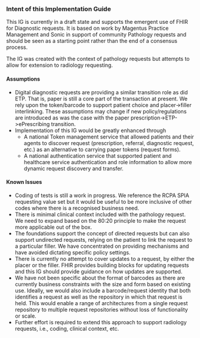 ### Intent of this Implementation Guide

This IG is currently in a draft state and supports the emergent use of FHIR for Diagnostic requests.  It is based on work by Magentus Practice Management and Sonic in support of community Pathology requests and should be seen as a starting point rather than the end of a consensus process.

The IG was created with the context of pathology requests but attempts to allow for extension to radiology requesting.

#### Assumptions
- Digital diagnostic requests are providing a similar transition role as did ETP.  That is, paper is still a core part of the transaction at present.  We rely upon the token/barcode to support patient choice and placer->filler interlinking.  These assumptions may change if new policy/regulations are introduced as was the case with the paper prescription->ETP->ePrescribing transition.
- Implementation of this IG would be greatly enhanced through 
    - A national Token management service that allowed patients and their agents to discover request (prescription, referral, diagnostic request, etc.) as an alternative to carrying paper tokens (request forms).
    - A national authentication service that supported patient and healthcare service authentication and role information to allow more dynamic request discovery and transfer.

#### Known Issues
- Coding of tests is still a work in progress.  We reference the RCPA SPIA requesting value set but it would be useful to be more inclusive of other codes where there is a recognised business need.
- There is minimal clinical context included with the pathology request.  We need to expand based on the 80:20 principle to make the request more applicable out of the box.
- The foundations support the concept of directed requests but can also support undirected requests, relying on the patient to link the request to a particular filler.  We have concentrated on providing mechanisms and have avoided dictating specific policy settings.
- There is currently no attempt to cover updates to a request, by either the placer or the filler.  FHIR provides building blocks for updating requests and this IG should provide guidance on how updates are supported.
- We have not been specific about the format of barcodes as there are currently business constraints with the size and form based on existing use.  Ideally, we would also include a barcode/request identity that both identifies a request as well as the repository in which that request is held.  This would enable a range of architectures from a single request repository to multiple request repositories without loss of functionality or scale.
- Further effort is required to extend this approach to support radiology requests, i.e., coding, clinical context, etc.
